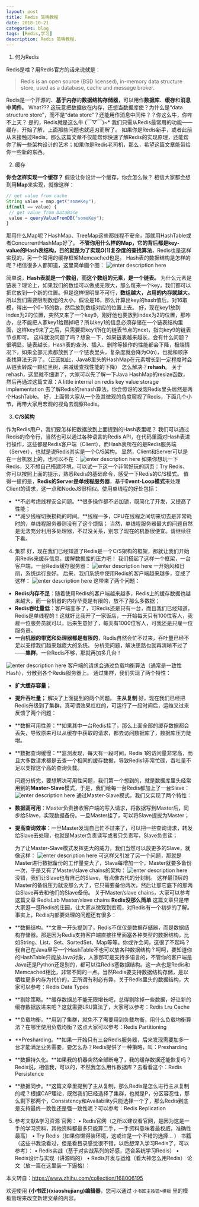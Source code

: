 ```yaml
---
layout: post
title: Redis 简明教程
date: 2018-10-21
categories: blog
tags: [Redis,学习]
description: Redis 简明教程.
---
```


 1. 何为Redis

Redis是啥？用Redis官方的话来说就是：

> Redis is an open source (BSD licensed), in-memory data structure store, used as a database, cache and message broker.

	
Redis是一个开源的、**基于内存**的**数据结构存储器**，可以用作**数据库**、**缓存**和**消息中间件**。
What??? 这玩意把数据放在内存，还想当数据库使？为什么是“data structure store”，而不是“data store”？还能用作消息中间件？？你这么牛，你咋不上天？
是的，Redis就是这么牛 (￣▽￣)~*
我们只需从Redis最常用的功能——缓存，开始了解，上面那些问题也就迎刃而解了。
如果你是Redis新手，或者此前从未接触过Redis，那么这篇文章不仅能帮你快速了解Redis的实现原理，还能帮你了解一些架构设计的艺术；如果你是Redis老司机，那么，希望这篇文章能带给你一些新的东西。

 2. 缓存

**你会怎样实现一个缓存？**
假设让你设计一个缓存，你会怎么做？
相信大家都会想到用**Map**来实现，就像这样：
	

``` javascript
// get value from cache
String value = map.get("someKey");
if(null == value) {
 // get value from DataBase
 value = queryValueFromDB("someKey");
}
```

那用什么Map呢？HashMap、TreeMap这些都线程不安全，那就用HashTable或者ConcurrentHashMap好了。
**不管你用什么样的Map，它的背后都是key-value的Hash表结构，目的就是为了实现O(1)复杂度的查找算法**，Redis也是这样实现的，另一个常用的缓存框架Memcached也是。
Hash表的数据结构是怎样的呢？相信很多人都知道，这里简单画个图：
![enter description here](./images/1540120012408.png)

简单说，**Hash表就是一个数组，而这个数组的元素，是一个链表。**
为什么元素是链表？理论上，如果我们的数组可以做成无限大，那么每来一个key，我们都可以把它放到一个新的位置。但是这样很明显不可行，**数组越大，占用的内存就越大。**
所以我们需要限制数组的大小，假设是16，那么计算出key的hash值后，对16取模，得出一个0~15的数，然后放到数组对应的位置上去。
好，现在key1放到index为2的位置，突然又来了一个key9，刚好他也要放到index为2的位置，那咋办，总不能把人家key1给踢掉吧？所以key1的信息必须存储在一个链表结构里面，这样key9来了之后，只需要把key1所在的链表节点的next，指向key9的链表节点即可。
这样就没问题了吗？想象一下，如果链表越来越长，会有什么问题？
很明显，链表越长，Hash表的查询、插入、删除等操作的性能都会下降，极端情况下，如果全部元素都放到了一个链表里头，复杂度就会降为O(n)，也就和顺序查找算法无异了。（正因如此，Java8里头的HashMap在元素增长到一定程度时会从链表转成一颗红黑树，来减缓查找性能的下降）
怎么解决？**rehash**。
关于rehash，这里就不细讲了，大家可以先了解一下Java HashMap的resize函数，然后再通过这篇文章：A little internal on redis key value storage implementation 去了解Redis的rehash算法，你会惊讶的发现Redis里头居然是两个HashTable。
好，上面带大家从一个及其微观的角度窥视了Redis，下面几个小节，再带大家用宏观的视角去观察Redis。

 3. **C/S架构**

作为Redis用户，我们要怎样把数据放到上面提到的Hash表里呢？
我们可以通过Redis的命令行，当然也可以通过各种语言的Redis API，在代码里面对Hash表进行操作，这些都是Redis客户端（Client），而Hash表所在的是Redis服务端（Server），也就是说Redis其实是一个C/S架构。
显然，Client和Server可以是在一台机器上的，也可以不在：
![enter description here](./images/1540120460868.png)
	如果你想玩一下Redis，又不想自己搭建环境，可以试一下这一个非常好玩的网页：Try Redis，你可以按照上面的提示，熟悉Redis的基础命令，感受一下Redis的C/S模式。
	值得一提的是，**Redis的Server是单线程服务器**，基于**Event-Loop模式**来处理Client的请求，这一点和NodeJS很相似。使用单线程的好处包括：
 - **不必考虑线程安全问题。**很多操作都不必加锁，既简化了开发，又提高了性能；
 - **减少线程切换损耗的时间。**线程一多，CPU在线程之间切来切去是非常耗时的，单线程服务器则没有了这个烦恼； 	当然，单线程服务器最大的问题自然是无法充分利用多处理器，不过没关系，别忘了现在的机器很便宜。请继续往下看。

	

 4. 集群
	好，现在我们已经知道了Redis是一个C/S架构的框架，那就让我们开始用Redis来缓存信息，缓解数据库的压力吧！
	我们搭起了这样一个框架，一台客户端，一台Redis缓存服务器：
	![enter description here](./images/1540120498605.png)
一开始风和日丽，系统运行良好。
后来，我们系统中使用Redis的客户端越来越多，变成了这样：
![enter description here](./images/1540120539563.png)
	这带来了两个问题：
 - **Redis内存不足**：随着使用Redis的客户端越来越多，Redis上的缓存数据也越来越大，而一台机器的内存毕竟是有限的，放不了那么多数据；
 - **Redis吞吐量低**：客户端变多了，可Redis还是只有一台，而且我们已经知道，Redis是单线程的！这就好比我开了一家饭店，一开始每天只有100位客人，我雇一位服务员就可以，后来生意好了，每天有1000位客人，可我还是只雇一位服务员。
 - **一台机器的带宽和处理器都是有限的**，Redis自然会忙不过来，吞吐量已经不足以支撑我们越来越庞大的系统。 	分析完问题，解决思路也就再清晰不过了——**集群**。一台Redis不够，那就再加多几台！

![enter description here](./images/1540120560872.png)
	客户端的请求会通过负载均衡算法（通常是一致性Hash），分散到各个Redis服务器上。
	通过集群，我们实现了两个特性：
 - **扩大缓存容量；**
 - **提升吞吐量；**
	解决了上面提到的两个问题。
	**主从复制**
	好，现在我们已经把Redis升级到了集群，真可谓效果杠杠的，可运行了一段时间后，运维又过来反馈了两个问题：

 - **数据可用性差：**如果其中一台Redis挂了，那么上面全部的缓存数据都会丢失，导致原来可以从缓存中获取的请求，都去访问数据库了，数据库压力陡增。

 - **数据查询缓慢：**监测发现，每天有一段时间，Redis 1的访问量非常高，而且大多数请求都是去查一个相同的缓存数据，导致Redis1非常忙碌，吞吐量不足以支撑这个高的查询负载。

	问题分析完，要想解决可用性问题，我们第一个想到的，就是数据库里头经常用到的**Master-Slave**模式，于是，我们给每一台Redis都加上了一台Slave：
![enter description here](./images/1540120583026.png)
	通过Master-Slave模式，我们又实现了两个特性：

 - **数据高可用**：Master负责接收客户端的写入请求，将数据写到Master后，同步给Slave，实现数据备份。一旦Master挂了，可以将Slave提拔为Master；

 - **提高查询效率**：一旦Master发现自己忙不过来了，可以把一些查询请求，转发给Slave去处理，也就是Master负责读写或者只负责写，Slave负责读；

	为了让Master-Slave模式发挥更大的威力，我们当然可以放更多的Slave，就像这样：
![enter description here](./images/1540120601319.png)
可这样又引发了另一个问题，那就是Master进行数据备份的工作量变大了，Slava每增加一个，Master就要多备份一次，于是又有了Master/slave chains的架构：
![enter description here](./images/1540120618072.png)
	没错，我们让Slave也有自己的Slave，有点像古代的分封制。
	这样最顶层的Master的备份压力就没那么大了，它只需要备份两次，然后让那它底下的那两台Slave再去和他们的Slave备份。
	关于Master/slave chains，大家可以参考这篇文章 RedisLab Master/slave chains
	**Redis没那么简单**
	这篇文章只是带大家逛一逛Redis的庄园，让大家从微观到宏观，对Redis有一个初步的了解。
	事实上，Redis内部要处理的问题还有很多：

 - **数据结构。**文章一开头提到了，Redis不仅仅是数据存储器，而是数据结构存储器。那是因为Redis支持客户端直接往里面塞各种类型的数据结构，比如String、List、Set、SortedSet、Map等等。你或许会问，这很了不起吗？我自己在Java里写一个HashTable不也可以放各种数据结构？呵呵，要知道你的HashTable只能放Java对象，人家那可是支持多语言的，不管你的客户端是Java还是Python还是别的，都可以往Redis塞数据结构。这一点也是Redis和Memcached相比，非常不同的一点。当然Redis要支持数据结构存储，是以牺牲更多内存为代价的，正所谓有利必有弊。关于Redis里头的数据结构，大家可以参考：Redis Data Types

 - **剔除策略。**缓存数据总不能无限增长吧，总得剔除掉一些数据，好让新的缓存数据放进来吧？这就需要LRU算法了，大家可以参考：Redis Lru Cache

 - **负载均衡。**用到了集群，就免不了需要用到负载均衡，用什么负载均衡算法？在哪里使用负载均衡？这点大家可以参考：Redis Partitioning

 - **Presharding。**如果一开始只有三台Redis服务器，后来发现需要加多一台才能满足业务需要，要怎么办？Redis提供了一种策略，叫：Presharding

 - **数据持久化。**如果我的机器突然全部断电了，我的缓存数据还能恢复吗？Redis说，相信我，可以的，不然我怎么用作数据库？去看看这个：Redis
   Persistence

 - **数据同步。**这篇文章里提到了主从复制，那么Redis是怎么进行主从复制的呢？根据CAP理论，既然我们已经选择了集群，也就是P，分区容忍性，那么剩下那两个，Consistency和Availability只能选择一个了，那么Redis到底是支持最终一致性还是强一致性呢？可以参考：Redis Replication


 

 5. 参考文献&学习资源
	官网：
	• Redis官网（之所以建议看官网，是因为这是一手的学习资料，其他资料都最多只能算二手，一手资料意味着最权威，准确性最高）
	• Try Redis（如果你懒得装环境，这或许是一个不错的选择… ）
	书籍（这些书我没看过，但是看目录感觉很不错，以后想深入学习Redis了，可以参考）：
	• Redis实战（基于对实战系列的好感，适合系统学习Redis）
	• Redis设计与实现（讲源码的）
	• Redis开发与运维（看大神怎么用Redis）
	论文（放一篇在这里装一下逼格）：

本文转自：https://www.zhihu.com/collection/168006195

欢迎使用 **{小书匠}(xiaoshujiang)编辑器**，您可以通过 `小书匠主按钮>模板` 里的模板管理来改变新建文章的内容。